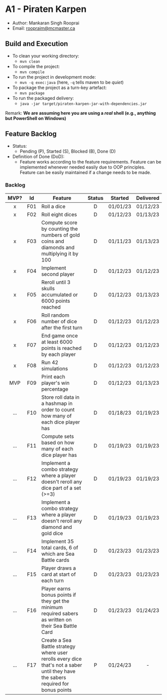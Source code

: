 # A1 - Piraten Karpen

- Author: Mankaran Singh Rooprai
- Email: roopraim@mcmaster.ca

## Build and Execution

- To clean your working directory:
  - `mvn clean`
- To compile the project:
  - `mvn compile`
- To run the project in development mode:
  - `mvn -q exec:java` (here, `-q` tells maven to be _quiet_)
- To package the project as a turn-key artefact:
  - `mvn package`
- To run the packaged delivery:
  - `java -jar target/piraten-karpen-jar-with-dependencies.jar`

Remark: **We are assuming here you are using a _real_ shell (e.g., anything but PowerShell on Windows)**

## Feature Backlog

- Status:
  - Pending (P), Started (S), Blocked (B), Done (D)
- Definition of Done (DoD):
  - Feature works according to the feature requirements. Feature can be implemented whenever needed easily due to OOP principles. Feature can be easily maintained if a change needs to be made.

### Backlog

| MVP? | Id  | Feature                                                                                                                            | Status | Started  | Delivered |
| :--: | :-: | ---------------------------------------------------------------------------------------------------------------------------------- | :----: | :------: | :-------: |
|  x   | F01 | Roll a dice                                                                                                                        |   D    | 01/01/23 | 01/12/23  |
|  x   | F02 | Roll eight dices                                                                                                                   |   D    | 01/12/23 | 01/13/23  |
|  x   | F03 | Compute score by counting the numbers of gold coins and diamonds and multiplying it by 100                                         |   D    | 01/11/23 | 01/13/23  |
|  x   | F04 | Implement second player                                                                                                            |   D    | 01/12/23 | 01/12/23  |
|  x   | F05 | Reroll until 3 skulls accumulated or 6000 points reached                                                                           |   D    | 01/12/23 | 01/13/23  |
|  x   | F06 | Roll random number of dice after the first turn                                                                                    |   D    | 01/12/23 | 01/12/23  |
|  x   | F07 | End game once at least 6000 points is reached by each player                                                                       |   D    | 01/12/23 | 01/12/23  |
|  x   | F08 | Run 42 simulations                                                                                                                 |   D    | 01/12/23 | 01/12/23  |
| MVP  | F09 | Print each player's win percentage                                                                                                 |   D    | 01/12/23 | 01/13/23  |
| ...  | F10 | Store roll data in a hashmap in order to count how many of each dice player has                                                    |   D    | 01/18/23 | 01/19/23  |
| ...  | F11 | Compute sets based on how many of each dice player has                                                                             |   D    | 01/19/23 | 01/19/23  |
| ...  | F12 | Implement a combo strategy where a player doesn't reroll any dice part of a set (>=3)                                              |   D    | 01/19/23 | 01/19/23  |
| ...  | F13 | Implement a combo strategy where a player doesn't reroll any diamond and gold dice                                                 |   D    | 01/19/23 | 01/19/23  |
| ...  | F14 | Implement 35 total cards, 6 of which are Sea Battle cards                                                                          |   D    | 01/23/23 | 01/23/23  |
| ...  | F15 | Player draws a card at start of each turn                                                                                          |   D    | 01/23/23 | 01/23/23  |
| ...  | F16 | Player earns bonus points if they get the minimum required sabers as written on their Sea Battle Card                              |   D    | 01/23/23 | 01/24/23  |
| ...  | F17 | Create a Sea Battle strategy where user rerolls every dice that's not a saber until they have the sabers required for bonus points |   P    | 01/24/23 |     -     |

